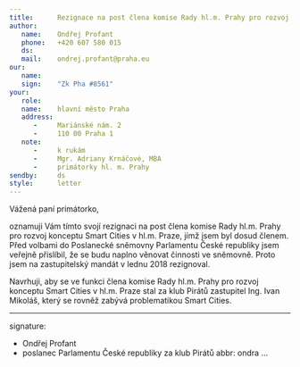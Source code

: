 ```yaml
---
title:      Rezignace na post člena komise Rady hl.m. Prahy pro rozvoj konceptu Smart Cities v hl.m. Praze
author:
   name:    Ondřej Profant
   phone:   +420 607 580 015
   ds:      
   mail:    ondrej.profant@praha.eu
our:
   name:    
   sign:    "Zk Pha #8561"
your:
   role:    
   name:    hlavní město Praha
   address:
      -     Mariánské nám. 2
      -     110 00 Praha 1
   note:
      -     k rukám
      -     Mgr. Adriany Krnáčové, MBA
      -     primátorky hl. m. Prahy
sendby:     ds
style:      letter
---
```


Vážená paní primátorko,

oznamuji Vám tímto svojí rezignaci na post člena komise Rady hl.m. Prahy pro rozvoj konceptu Smart Cities v hl.m. Praze, jímž jsem byl dosud členem. Před volbami do Poslanecké sněmovny Parlamentu České republiky jsem veřejně přislíbil, že se budu naplno věnovat činnosti ve sněmovně. Proto jsem na zastupitelský mandát v lednu 2018 rezignoval.

Navrhuji, aby se ve funkci člena komise Rady hl.m. Prahy pro rozvoj konceptu Smart Cities v hl.m. Praze stal za klub Pirátů zastupitel Ing. Ivan Mikoláš, který se rovněž zabývá problematikou Smart Cities. 

---
signature:
- Ondřej Profant
- poslanec Parlamentu České republiky za klub Pirátů
abbr:       ondra
...
